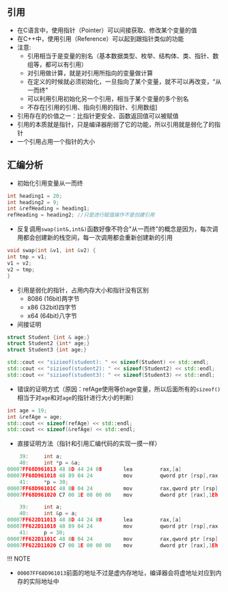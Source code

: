 <!--
 * @Description:
 * @version:
 * @Author: colley
 * @Date: 2020-03-15 13:09:55
 * @LastEditors: colley
 * @LastEditTime: 2020-03-15 18:42:28
 -->
## 引用
- 在C语言中，使用指针（Pointer）可以间接获取、修改某个变量的值
- 在C++中，使用引用（Reference）可以起到跟指针类似的功能
- 注意:
    - 引用相当于是变量的别名（基本数据类型、枚举、结构体、类、指针、数组等，都可以有引用）
    - 对引用做计算，就是对引用所指向的变量做计算
    - 在定义的时候就必须初始化，一旦指向了某个变量，就不可以再改变，“从一而终”
    - 可以利用引用初始化另一个引用，相当于某个变量的多个别名
    - 不存在[引用的引用、指向引用的指针、引用数组]
- 引用存在的价值之一：比指针更安全、函数返回值可以被赋值
- 引用的本质就是指针，只是编译器削弱了它的功能，所以引用就是弱化了的指针
- 一个引用占用一个指针的大小

## 汇编分析
- 初始化引用变量从一而终
```c++
int heading1 = 20;
int heading2 = 9;
int &refHeading = heading1;
refHeading = heading2; //只是进行赋值操作不是创建引用
```
- 反复调用`swap(int&,int&)`函数好像不符合"从一而终"的概念是因为，每次调用都会创建新的栈空间，每一次调用都会重新创建新的引用
```c++
void swap(int &v1, int &v2) {
int tmp = v1;
v1 = v2;
v2 = tmp;
}
```
- 引用是弱化的指针，占用内存大小和指针没有区别
    - 8086 (16bit)两字节
    - x86 (32bit)四字节
    - x64 (64bit)八字节
- 间接证明
```c++
struct Student {int & age;}
struct Student2 {int* age;}
struct Student3 {int age;}

std::cout << "sizieof(student): " << sizeof(Student) << std::endl;
std::cout << "sizieof(student2): " << sizeof(Student2) << std::endl;
std::cout << "sizieof(student3): " << sizeof(Student3) << std::endl;
```
- 错误的证明方式（原因：refAge使用等价age变量，所以后面所有的`sizeof()`相当于对`age`和对`age`的指针进行大小的判断）
```c++
int age = 19;
int &refAge = age;
std::cout << sizeof(refAge) << std::endl;
std::cout << sizeof(&refAge) << std::endl;
```
- 直接证明方法（指针和引用汇编代码的实现一摸一样）
```c++
    39: 	int a;
    40: 	int *p = &a;
00007FF68D961013 48 8D 44 24 08       lea         rax,[a]
00007FF68D961018 48 89 04 24          mov         qword ptr [rsp],rax
    41: 	*p = 30;
00007FF68D96101C 48 8B 04 24          mov         rax,qword ptr [rsp]
00007FF68D961020 C7 00 1E 00 00 00    mov         dword ptr [rax],1Eh
```
```c++
    39: 	int a;
    40: 	int &p = a;
00007FF622D11013 48 8D 44 24 08       lea         rax,[a]
00007FF622D11018 48 89 04 24          mov         qword ptr [rsp],rax
    41: 	p = 30;
00007FF622D1101C 48 8B 04 24          mov         rax,qword ptr [rsp]
00007FF622D11020 C7 00 1E 00 00 00    mov         dword ptr [rax],1Eh
```

!!! NOTE

- `00007FF68D961013`前面的地址不过是虚内存地址，编译器会将虚地址对应到内存的实际地址中
